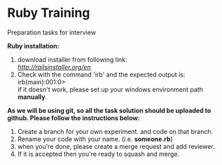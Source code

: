 # Ruby Training
 Preparation tasks for interview

**Ruby installation:** <br>
1. download installer from following link: <br>
*http://railsinstaller.org/en* <br>
2. Check with the command 'irb' and the expected output is: irb(main):001:0> <br>
if it doesn't work, please set up your windows environment path **manually**. <br>

**As we will be using git, so all the task solution should be uploaded to github. Please follow the instructions below:** <br>
1. Create a branch for your own experiment. and code on that branch.<br>
2. Rename your code with your name. (i.e. **someone.rb**) <br>
3. when you're done, please create a merge request and add reviewer.<br>
4. If it is accepted then you're ready to squash and merge. <br>
